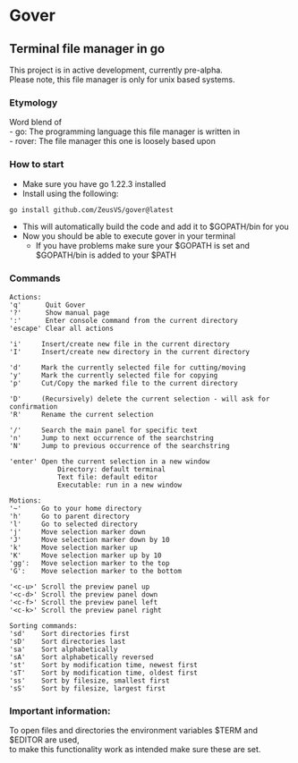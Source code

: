 # Gover
## Terminal file manager in go
This project is in active development, currently pre-alpha.\
Please note, this file manager is only for unix based systems.

### Etymology
Word blend of\
    - go: The programming language this file manager is written in\
    - rover: The file manager this one is loosely based upon

### How to start
- Make sure you have go 1.22.3 installed
- Install using the following:
```bash
go install github.com/ZeusVS/gover@latest
```
- This will automatically build the code and add it to $GOPATH/bin for you
- Now you should be able to execute gover in your terminal
    - If you have problems make sure your $GOPATH is set and $GOPATH/bin is added to your $PATH

### Commands
```
Actions:
'q'      Quit Gover
'?'      Show manual page
':'      Enter console command from the current directory
'escape' Clear all actions

'i'     Insert/create new file in the current directory
'I'     Insert/create new directory in the current directory

'd'     Mark the currently selected file for cutting/moving
'y'     Mark the currently selected file for copying
'p'     Cut/Copy the marked file to the current directory

'D'     (Recursively) delete the current selection - will ask for confirmation
'R'     Rename the current selection

'/'     Search the main panel for specific text
'n'     Jump to next occurrence of the searchstring
'N'     Jump to previous occurrence of the searchstring

'enter' Open the current selection in a new window
            Directory: default terminal
            Text file: default editor
            Executable: run in a new window

Motions:
'~'     Go to your home directory
'h'     Go to parent directory
'l'     Go to selected directory
'j'     Move selection marker down
'J'     Move selection marker down by 10
'k'     Move selection marker up
'K'     Move selection marker up by 10
'gg':   Move selection marker to the top
'G':    Move selection marker to the bottom

'<c-u>' Scroll the preview panel up
'<c-d>' Scroll the preview panel down
'<c-f>' Scroll the preview panel left
'<c-k>' Scroll the preview panel right

Sorting commands:
'sd'    Sort directories first
'sD'    Sort directories last
'sa'    Sort alphabetically
'sA'    Sort alphabetically reversed
'st'    Sort by modification time, newest first
'sT'    Sort by modification time, oldest first
'ss'    Sort by filesize, smallest first
'sS'    Sort by filesize, largest first
```

### Important information:
To open files and directories the environment variables $TERM and $EDITOR are used,\
to make this functionality work as intended make sure these are set.
